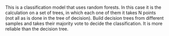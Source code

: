 This is a classification model that uses random forests. In this case it is the calculation on a set of trees, in which each one of them it takes N points (not all as is done in the tree of decision). Build decision trees from different
samples and takes their majority vote to decide the classification. It is more reliable than the decision tree.
